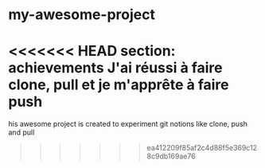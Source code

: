# my-awesome-project
<<<<<<< HEAD
section: achievements
J'ai réussi à faire clone, pull et je m'apprête à faire push
=======
his awesome project is created to experiment git notions like clone, push and pull
>>>>>>> ea412209f85af2c4d88f5e369c128c9db169ae76
